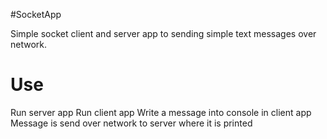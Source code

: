 #SocketApp

Simple socket client and server app to sending simple text messages over network. 

# Use

Run server app
Run client app
Write a message into console in client app
Message is send over network to server where it is printed
